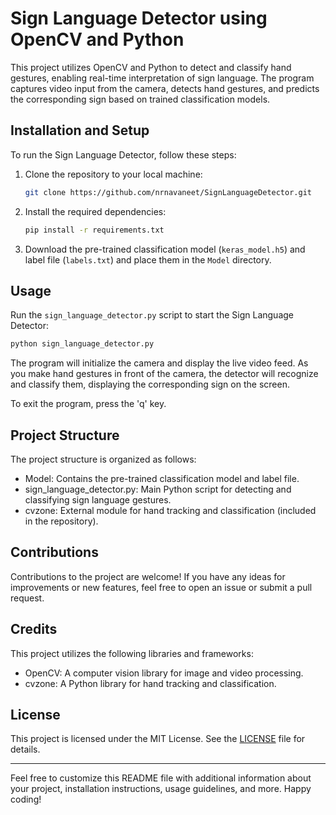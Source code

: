 # Sign Language Detector using OpenCV and Python

This project utilizes OpenCV and Python to detect and classify hand gestures, enabling real-time interpretation of sign language. The program captures video input from the camera, detects hand gestures, and predicts the corresponding sign based on trained classification models.

## Installation and Setup

To run the Sign Language Detector, follow these steps:

1. Clone the repository to your local machine:

    ```bash
    git clone https://github.com/nrnavaneet/SignLanguageDetector.git
    ```

2. Install the required dependencies:

    ```bash
    pip install -r requirements.txt
    ```

3. Download the pre-trained classification model (`keras_model.h5`) and label file (`labels.txt`) and place them in the `Model` directory.

## Usage

Run the `sign_language_detector.py` script to start the Sign Language Detector:

```bash
python sign_language_detector.py
```

The program will initialize the camera and display the live video feed. As you make hand gestures in front of the camera, the detector will recognize and classify them, displaying the corresponding sign on the screen.

To exit the program, press the 'q' key.

## Project Structure

The project structure is organized as follows:

- Model: Contains the pre-trained classification model and label file.
- sign_language_detector.py: Main Python script for detecting and classifying sign language gestures.
- cvzone: External module for hand tracking and classification (included in the repository).

## Contributions

Contributions to the project are welcome! If you have any ideas for improvements or new features, feel free to open an issue or submit a pull request.

## Credits

This project utilizes the following libraries and frameworks:

- OpenCV: A computer vision library for image and video processing.
- cvzone: A Python library for hand tracking and classification.

## License

This project is licensed under the MIT License. See the [LICENSE](LICENSE) file for details.

---

Feel free to customize this README file with additional information about your project, installation instructions, usage guidelines, and more. Happy coding!
